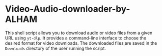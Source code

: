 # Video-Audio-downloader-by-ALHAM
This shell script allows you to download audio or video files from a given URL using `yt-dlp`. It provides a command-line interface to choose the desired format for video downloads. The downloaded files are saved in the `Downloads` directory of the user running the script.
